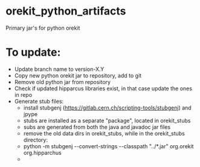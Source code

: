 # orekit_python_artifacts
Primary jar's for python orekit


# To update:
- Update branch name to version-X.Y
- Copy new python orekit jar to repository, add to git
- Remove old python jar from repository
- Check if updated hipparcus libraries exist, in that case update the ones in repo
- Generate stub files:
  - install stubgenj (https://gitlab.cern.ch/scripting-tools/stubgenj) and jpype
  - stubs are installed as a separate "package", located in orekit_stubs
  - subs are generated from both the java and javadoc jar files
  - remove the old data dirs in orekit_stubs, while in the orekit_stubs directory:
  - python -m stubgenj --convert-strings --classpath "../*.jar" org.orekit  org.hipparchus
  - 
